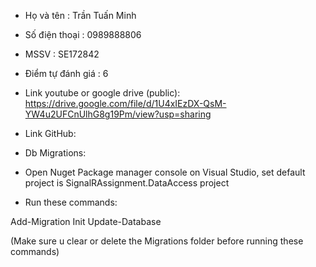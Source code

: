 - Họ và tên : Trần Tuấn Minh
- Số điện thoại : 0989888806
- MSSV : SE172842
- Điểm tự đánh giá : 6
- Link youtube or google drive (public): https://drive.google.com/file/d/1U4xIEzDX-QsM-YW4u2UFCnUlhG8g19Pm/view?usp=sharing
- Link GitHub: 

- Db Migrations:
- Open Nuget Package manager console on Visual Studio, set default project is SignalRAssignment.DataAccess project
- Run these commands:

Add-Migration Init
Update-Database

(Make sure u clear or delete the Migrations folder before running these commands)